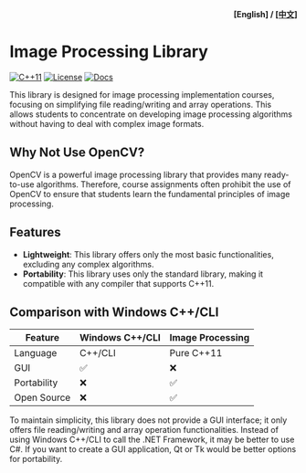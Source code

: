 <p align="right"><b>[English] / <a href="README_zh.md">[中文]</a></b></p>
 
# Image Processing Library

[![C++11](https://img.shields.io/badge/C++-std11%20-blue.svg?style=flat-square)](#)
[![License](https://img.shields.io/badge/License-MIT-blue.svg?style=flat-square)](LICENSE)
[![Docs](https://img.shields.io/badge/Docs-中文-blue.svg?style=flat-square)](https://yappy2000d.github.io/Image-Processing/)

This library is designed for image processing implementation courses, focusing on simplifying file reading/writing and array operations. This allows students to concentrate on developing image processing algorithms without having to deal with complex image formats.

## Why Not Use OpenCV?

OpenCV is a powerful image processing library that provides many ready-to-use algorithms. Therefore, course assignments often prohibit the use of OpenCV to ensure that students learn the fundamental principles of image processing.

## Features

- **Lightweight**: This library offers only the most basic functionalities, excluding any complex algorithms.
- **Portability**: This library uses only the standard library, making it compatible with any compiler that supports C++11.

## Comparison with Windows C++/CLI

| Feature       | Windows C++/CLI | Image Processing |
|---------------|------------------|------------------|
| Language      | C++/CLI          | Pure C++11       |
| GUI           | ✅               | ❌               |
| Portability   | ❌               | ✅               |
| Open Source   | ❌               | ✅               |

To maintain simplicity, this library does not provide a GUI interface; it only offers file reading/writing and array operation functionalities. Instead of using Windows C++/CLI to call the .NET Framework, it may be better to use C#. If you want to create a GUI application, Qt or Tk would be better options for portability.
